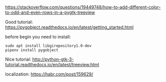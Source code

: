 https://stackoverflow.com/questions/19449748/how-to-add-different-color-to-odd-and-even-rows-in-a-pygtk-treeview

Good tutorial:
https://pygobject.readthedocs.io/en/latest/getting_started.html


before begin you need to install:

```
sudo apt install libgirepository1.0-dev
pipenv install pygobject
```

Nice tutorial:
http://python-gtk-3-tutorial.readthedocs.io/en/latest/treeview.html


localization:
https://habr.com/post/159629/